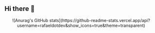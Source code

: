 ## Hi there 👋



 <p align="center">
   ![Anurag's GitHub stats](https://github-readme-stats.vercel.app/api?username=rafaeldotdev&show_icons=true&theme=transparent)
  </p>
